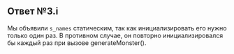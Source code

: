 ## Ответ №3.i

Мы объявили `s_names` статическим, так как инициализировать его нужно только один раз. В противном случае, он повторно инициализировался бы каждый раз при вызове generateMonster().
